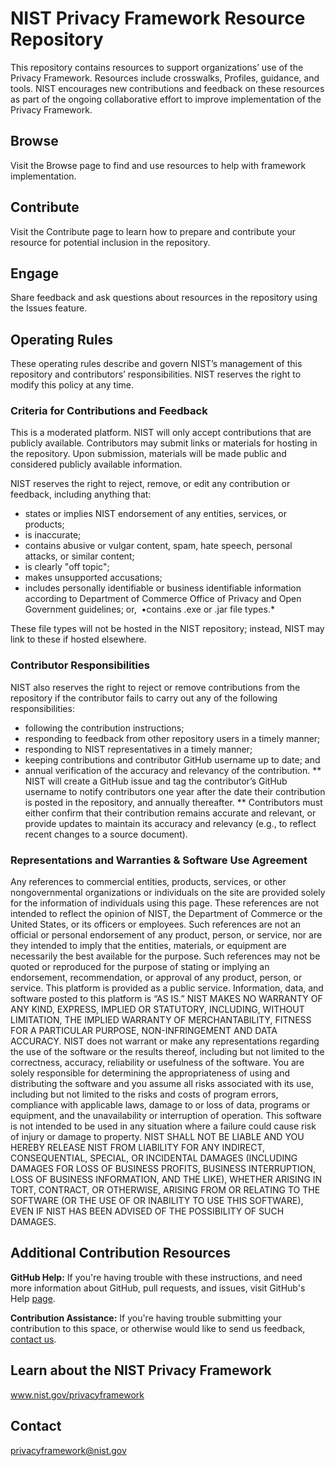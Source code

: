 # NIST Privacy Framework Resource Repository
This repository contains resources to support organizations’ use of the Privacy Framework. Resources include crosswalks, Profiles, guidance, and tools. NIST encourages new contributions and feedback on these resources as part of the ongoing collaborative effort to improve implementation of the Privacy Framework.

## Browse
Visit the Browse page to find and use resources to help with framework implementation. 

## Contribute
Visit the Contribute page to learn how to prepare and contribute your resource for potential inclusion in the repository.

## Engage
Share feedback and ask questions about resources in the repository using the Issues feature.

## Operating Rules
These operating rules describe and govern NIST’s management of this repository and contributors’ responsibilities. NIST reserves the right to modify this policy at any time.

### Criteria for Contributions and Feedback
This is a moderated platform. NIST will only accept contributions that are publicly available. Contributors may submit links or materials for hosting in the repository. Upon submission, materials will be made public and considered publicly available information. 

NIST reserves the right to reject, remove, or edit any contribution or feedback, including anything that: 
* states or implies NIST endorsement of any entities, services, or products;  
* is inaccurate;  
* contains abusive or vulgar content, spam, hate speech, personal attacks, or similar content;  
* is clearly "off topic"; 
* makes unsupported accusations;
* includes personally identifiable or business identifiable information according to Department of Commerce Office of Privacy and Open Government guidelines; or, 
•contains .exe or .jar file types.* 

These file types will not be hosted in the NIST repository; instead, NIST may link to these if hosted elsewhere.

### Contributor Responsibilities
NIST also reserves the right to reject or remove contributions from the repository if the contributor fails to carry out any of the following responsibilities:
* following the contribution instructions;
* responding to feedback from other repository users in a timely manner;
* responding to NIST representatives in a timely manner;
* keeping contributions and contributor GitHub username up to date; and
* annual verification of the accuracy and relevancy of the contribution.
** NIST will create a GitHub issue and tag the contributor’s GitHub username to notify contributors one year after the date their contribution is posted in the repository, and annually thereafter.
** Contributors must either confirm that their contribution remains accurate and relevant, or provide updates to maintain its accuracy and relevancy (e.g., to reflect recent changes to a source document).

### Representations and Warranties & Software Use Agreement 
Any references to commercial entities, products, services, or other nongovernmental organizations or individuals on the site are provided solely for the information of individuals using this page. These references are not intended to reflect the opinion of NIST, the Department of Commerce or the United States, or its officers or employees. Such references are not an official or personal endorsement of any product, person, or service, nor are they intended to imply that the entities, materials, or equipment are necessarily the best available for the purpose. Such references may not be quoted or reproduced for the purpose of stating or implying an endorsement, recommendation, or approval of any product, person, or service.
This platform is provided as a public service. Information, data, and software posted to this platform is “AS IS.” NIST MAKES NO WARRANTY OF ANY KIND, EXPRESS, IMPLIED OR STATUTORY, INCLUDING, WITHOUT LIMITATION, THE IMPLIED WARRANTY OF MERCHANTABILITY, FITNESS FOR A PARTICULAR PURPOSE, NON-INFRINGEMENT AND DATA ACCURACY. NIST does not warrant or make any representations regarding the use of the software or the results thereof, including but not limited to the correctness, accuracy, reliability or usefulness of the software. You are solely responsible for determining the appropriateness of using and distributing the software and you assume all risks associated with its use, including but not limited to the risks and costs of program errors, compliance with applicable laws, damage to or loss of data, programs or equipment, and the unavailability or interruption of operation. This software is not intended to be used in any situation where a failure could cause risk of injury or damage to property. NIST SHALL NOT BE LIABLE AND YOU HEREBY RELEASE NIST FROM LIABILITY FOR ANY INDIRECT, CONSEQUENTIAL, SPECIAL, OR INCIDENTAL DAMAGES (INCLUDING DAMAGES FOR LOSS OF BUSINESS PROFITS, BUSINESS INTERRUPTION, LOSS OF BUSINESS INFORMATION, AND THE LIKE), WHETHER ARISING IN TORT, CONTRACT, OR OTHERWISE, ARISING FROM OR RELATING TO THE SOFTWARE (OR THE USE OF OR INABILITY TO USE THIS SOFTWARE), EVEN IF NIST HAS BEEN ADVISED OF THE POSSIBILITY OF SUCH DAMAGES.

## Additional Contribution Resources

**GitHub Help:** If you're having trouble with these instructions, and need more information about GitHub, pull requests, and issues, visit GitHub's Help [page](https://help.github.com/categories/collaborating-with-issues-and-pull-requests/). 

**Contribution Assistance:** If you're having trouble submitting your contribution to this space, or otherwise would like to send us feedback, [contact us](mailto:privacyframework@nist.gov).

## Learn about the NIST Privacy Framework
www.nist.gov/privacyframework

## Contact
privacyframework@nist.gov
